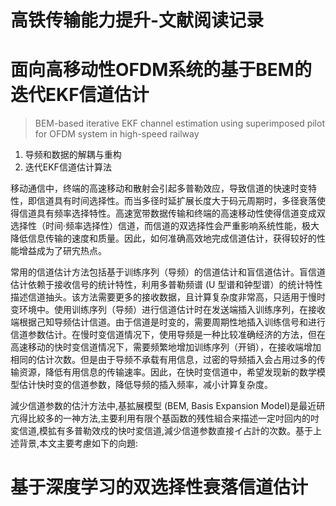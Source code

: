 # 高铁传输能力提升-文献阅读记录

# 面向高移动性OFDM系统的基于BEM的迭代EKF信道估计

> BEM-based iterative EKF channel estimation using superimposed pilot for OFDM system in high-speed railway

1. 导频和数据的解耦与重构
2. 迭代EKF信道估计算法

移动通信中，终端的高速移动和散射会引起多普勒效应，导致信道的快速时变特性，即信道具有时间选择性。而当多径时延扩展长度大于码元周期时，多径衰落使得信道具有频率选择特性。高速宽带数据传输和终端的高速移动性使得信道变成双选择性（时间·频率选择性）信道，而信道的双选择性会严重影响系统性能，极大降低信息传输的速度和质量。因此，如何准确高效地完成信道估计，获得较好的性能增益成为了研宄热点。

常用的信道估计方法包括基于训练序列（导频）的信道估计和盲信道估计。盲信道估计依赖于接收信号的统计特性，利用多普勒频谱 (U 型谱和钟型谱）的统计特性描述信道抽头。该方法需要更多的接收数据，且计算复杂度非常高，只适用于慢时变环境中。使用训练序列（导频）进行信道估计时在发送端插入训练序列，在接收端根据己知导频估计信道。由于信道是时变的，需要周期性地插入训练信号和进行信道参数估计。在慢时变信道情况下，使用导频是一种比较准确经济的方法，但在高速移动的快时变信道情况下，需要频繁地增加训练序列（开销），在接收端增加相同的估计次数。但是由于导频不承载有用信息，过密的导频插入会占用过多的传输资源，降低有用信息的传输速率。因此，在快时变信道中，希望发现新的数学模型估计快时变的信道参数，降低导频的插入频率，减小计算复杂度。

減少信道参数的估汁方法中,基拡展模型 (BEM, Basis Expansion ModeI)是最近研亢得比絞多的一神方法,主要利用有限个基函数的残性組合来描述一定吋回内的吋変信道,模拡有多普勒效戍的快吋変信道,減少信道参数直接イ占計的次数。基于上述背景,本文主要考慮如下的向題:


# 基于深度学习的双选择性衰落信道估计
